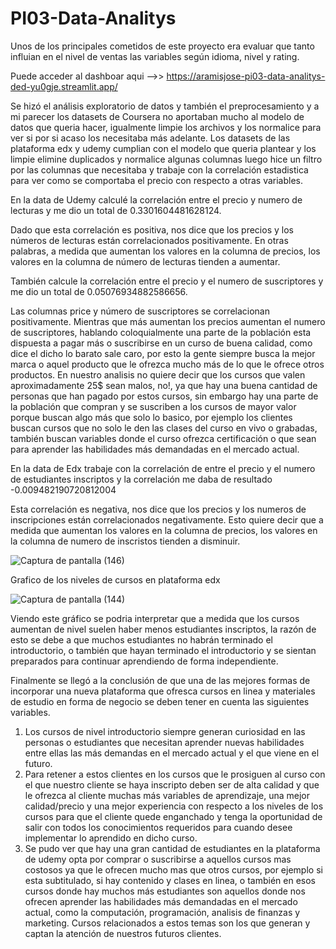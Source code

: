 # PI03-Data-Analitys

Unos de los principales cometidos de este proyecto era evaluar que tanto influian en el nivel de ventas las variables según idioma, nivel y rating.

Puede acceder al dashboar aqui -->> https://aramisjose-pi03-data-analitys-ded-yu0gje.streamlit.app/


Se hizó el análisis exploratorio de datos y también el preprocesamiento y a mi parecer los datasets de Coursera no aportaban mucho al modelo de datos que queria hacer, igualmente limpie los archivos y los normalice para ver si por si acaso los necesitaba más adelante. Los datasets de las plataforma edx y udemy cumplian con el modelo que queria plantear y los limpie elimine duplicados y normalice algunas columnas luego hice un filtro por las columnas que necesitaba y trabaje con la correlación  estadistica para ver como se comportaba el precio con respecto a otras variables.


En la data de Udemy calculé la correlación entre el precio y numero de lecturas y me dio un total de 0.3301604481628124.

Dado que esta correlación es positiva, nos dice que los precios y los números de lecturas están correlacionados positivamente. En otras palabras, a medida que aumentan los valores en la columna de precios, los valores en la columna de número de lecturas tienden a aumentar.

También calcule la correlación entre el precio y el numero de suscriptores y me dio un total de 0.05076934882586656.

Las columnas price y número de suscriptores se correlacionan positivamente. Mientras que más aumentan los precios aumentan el numero de suscriptores, hablando coloquialmente una parte de la población esta dispuesta a pagar más o suscribirse en un curso de buena calidad, como dice el dicho lo barato sale caro, por esto la gente siempre busca la mejor marca o aquel producto que le ofrezca mucho más de lo que le ofrece otros productos. En nuestro analisis no quiere decir que los cursos que valen aproximadamente 25$ sean malos, no!, ya que hay una buena cantidad de personas que han pagado por estos cursos, sin embargo hay una parte de la población que compran y se suscriben a los cursos de mayor valor porque buscan algo más que solo lo basico, por ejemplo los clientes buscan cursos que no solo le den las clases del curso en vivo o grabadas, también buscan variables donde el curso ofrezca certificación o que sean para aprender las habilidades más demandadas en el mercado actual.


En la data de Edx trabaje con la correlación de entre el precio y el numero de estudiantes inscriptos  y la correlación me daba de resultado -0.009482190720812004

Esta correlación es negativa, nos dice que los precios y los numeros de inscripciones están correlacionados negativamente. Esto quiere decir que a medida que aumentan los valores en la columna de precios, los valores en la columna de numero de inscristos tienden a disminuir.

![Captura de pantalla (146)](https://user-images.githubusercontent.com/67377571/216085626-4d532f2f-c2d7-4363-9f96-1098c8230963.png)


Grafico de los niveles de cursos en plataforma edx


![Captura de pantalla (144)](https://user-images.githubusercontent.com/67377571/216084850-b7fe7464-c4d7-4c9e-b6f6-e1fe38b90d18.png)





Viendo este gráfico se podria interpretar que a medida que los cursos aumentan de nivel suelen haber menos estudiantes inscriptos, la razón de esto se debe a que muchos estudiantes no habrán terminado el introductorio, o también que hayan terminado el introductorio y se sientan preparados para continuar aprendiendo de forma independiente.


Finalmente se llegó a la conclusión de que una de las mejores formas de incorporar una nueva plataforma que ofresca cursos en linea y materiales de estudio en forma de negocio se deben tener en cuenta las siguientes variables.
1) Los cursos de nivel introductorio siempre generan curiosidad en las personas o estudiantes que necesitan aprender nuevas habilidades entre ellas las más demandas en el mercado actual y el que viene en el futuro.
2) Para retener a estos clientes en los cursos que le prosiguen al curso con el que nuestro cliente se haya inscripto deben ser de alta calidad y que le ofrezca al cliente muchas más variables de aprendizaje, una mejor calidad/precio y una mejor experiencia con respecto a los niveles de los cursos para que el cliente quede enganchado y tenga la oportunidad de salir con todos los conocimientos requeridos para cuando desee implementar lo aprendido en dicho curso.
3) Se pudo ver que hay una gran cantidad de estudiantes en la plataforma de udemy opta por comprar o suscribirse a aquellos cursos mas costosos ya que le ofrecen mucho mas que otros cursos, por ejemplo si esta subtitulado, si hay contenido y clases en linea, o también en esos cursos donde hay muchos más estudiantes son aquellos donde nos ofrecen aprender las habilidades más demandadas en el mercado actual, como la computación, programación, analisis de finanzas y marketing. Cursos relacionados a estos temas son los que generan y captan la atención de nuestros futuros clientes.
